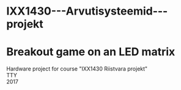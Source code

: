# IXX1430---Arvutisysteemid---projekt
# Breakout game on an LED matrix


Hardware project for course "IXX1430 Riistvara projekt" <br>
TTY <br>
2017 <br>
<br>

